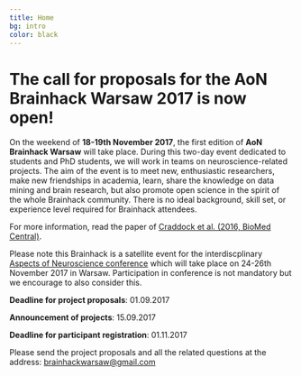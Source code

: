 ```yaml
---
title: Home
bg: intro
color: black
---
```

	
# The call for proposals for the AoN Brainhack Warsaw 2017 is now open!


On the weekend of **18-19th November 2017**, the first edition of **AoN Brainhack Warsaw** will take place. During this two-day event dedicated to students and PhD students, we will work in teams on neuroscience-related projects. The aim of the event is to meet new, enthusiastic researchers, make new friendships in academia, learn, share the knowledge on data mining and brain research, but also promote open science in the spirit of the whole Brainhack community. 
There is no ideal background, skill set, or experience level required for Brainhack attendees. 


For more information, read the paper of [Craddock et al. (2016, BioMed Central)](https://gigascience.biomedcentral.com/articles/10.1186/s13742-016-0121-x). 



Please note this Brainhack is a satellite event for the interdiscplinary [Aspects of Neuroscience conference](http://neuroaspects.org/) which will take place on 24-26th November 2017 in Warsaw.  Participation in conference is not mandatory but we encourage to also consider this.

**Deadline for project proposals**:                     01.09.2017

**Announcement of projects**:                           15.09.2017

**Deadline for participant registration**:               01.11.2017

Please send the project proposals and all the related questions at the address: brainhackwarsaw@gmail.com



